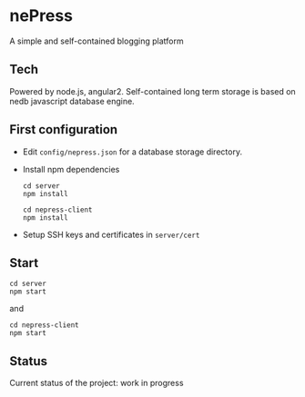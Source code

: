 # nePress

A simple and self-contained blogging platform

## Tech

Powered by node.js, angular2. Self-contained long term storage is based on nedb javascript database engine.

## First configuration

* Edit `config/nepress.json` for a database storage directory.
* Install npm dependencies

  ```
  cd server
  npm install
  ```
  ```
  cd nepress-client
  npm install
  ```
* Setup SSH keys and certificates in `server/cert`

## Start

```
cd server
npm start
```

and

```
cd nepress-client
npm start
```

## Status

Current status of the project: work in progress